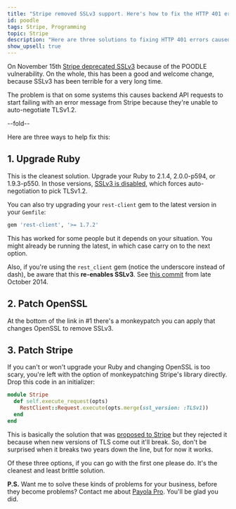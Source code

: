 ```yaml
---
title: "Stripe removed SSLv3 support. Here's how to fix the HTTP 401 errors."
id: poodle
tags: Stripe, Programming
topic: Stripe
description: "Here are three solutions to fixing HTTP 401 errors caused by Stripe removing SSLv3 support."
show_upsell: true
---
```


On November 15th [Stripe deprecated SSLv3](https://stripe.com/blog/poodle) because of the POODLE vulnerability. On the whole, this has been a good and welcome change, because SSLv3 has been terrible for a very long time.

The problem is that on some systems this causes backend API requests to start failing with an error message from Stripe because they're unable to auto-negotiate TLSv1.2.

--fold--

Here are three ways to help fix this:

## 1. Upgrade Ruby

This is the cleanest solution. Upgrade your Ruby to 2.1.4, 2.0.0-p594, or 1.9.3-p550. In those versions, [SSLv3 is disabled](https://www.ruby-lang.org/en/news/2014/10/27/changing-default-settings-of-ext-openssl/), which forces auto-negotiation to pick TLSv1.2.

You can also try upgrading your `rest-client` gem to the latest version in your `Gemfile`:

```ruby
gem 'rest-client', '>= 1.7.2'
```

This has worked for some people but it depends on your situation. You might already be running the latest, in which case carry on to the next option.

Also, if you're using the `rest_client` gem (notice the underscore instead of dash), be aware that this **re-enables SSLv3**. See [this commit](https://github.com/treeder/rest_client/commit/ae72fa75555ae8a20b51402461fb3adeb6bb3f50) from late October 2014.

## 2. Patch OpenSSL

At the bottom of the link in #1 there's a monkeypatch you can apply that changes OpenSSL to remove SSLv3.

## 3. Patch Stripe

If you can't or won't upgrade your Ruby and changing OpenSSL is too scary, you're left with the option of monkeypatching Stripe's library directly. Drop this code in an initializer:

```ruby
module Stripe
  def self.execute_request(opts)
    RestClient::Request.execute(opts.merge(ssl_version: :TLSv1))
  end
end
```

This is basically the solution that was [proposed to Stripe](https://github.com/stripe/stripe-ruby/pull/107) but they rejected it because when new versions of TLS come out it'll break. So, don't be surprised when it breaks two years down the line, but for now it works.

Of these three options, if you can go with the first one please do. It's the cleanest and least brittle solution.

**P.S.** Want me to solve these kinds of problems for your business, before they become problems? Contact me about [Payola Pro](https://www.payola.io/pro). You'll be glad you did.
